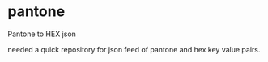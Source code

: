 # pantone
Pantone to HEX json

needed a quick repository for json feed of pantone and hex key value pairs.
